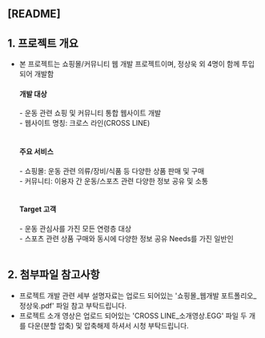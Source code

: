 <h2>[README]</h2>

<h2>1. 프로젝트 개요</h2>

  - 본 프로젝트는 쇼핑몰/커뮤니티 웹 개발 프로젝트이며, 정상욱 외 4명이 함께 투입되어 개발함</br>
   
    <h4>개발 대상</h4>
    - 운동 관련 쇼핑 및 커뮤니티 통합 웹사이트 개발</br>
    - 웹사이트 명칭: 크로스 라인(CROSS LINE)</br></br>

    <h4>주요 서비스</h4>
      - 쇼핑몰: 운동 관련 의류/장비/식품 등 다양한 상품 판매 및 구매</br>
      - 커뮤니티: 이용자 간 운동/스포츠 관련 다양한 정보 공유 및 소통</br></br>

    <h4>Target 고객</h4>
      - 운동 관심사를 가진 모든 연령층 대상</br>
      - 스포츠 관련 상품 구매와 동시에 다양한 정보 공유 Needs를 가진 일반인</br></br>


<h2>2. 첨부파일 참고사항</h2>

  - 프로젝트 개발 관련 세부 설명자료는 업로드 되어있는 '쇼핑몰_웹개발 포트폴리오_정상욱.pdf' 파일 참고 부탁드립니다.</br>
  - 프로젝트 소개 영상은 업로드 되어있는 'CROSS LINE_소개영상.EGG' 파일 두 개를 다운(분할 압축) 및 압축해제 하셔서 시청 부탁드립니다.

    
    
